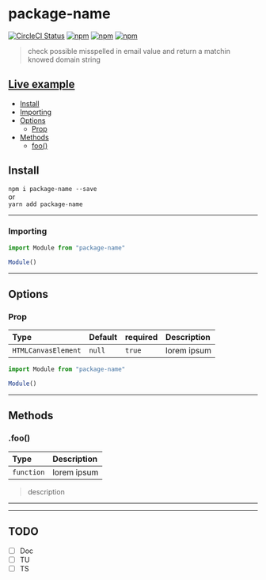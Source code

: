 # package-name

[![CircleCI Status](https://circleci.com/gh/Julien-Amblard/package-template.svg?style=shield&circle-token=:circle-token)](https://circleci.com/gh/Julien-Amblard/package-template)
[![npm](https://img.shields.io/npm/dt/package-template.svg?style=flat-square)](https://www.npmjs.com/package/package-template)
[![npm](https://img.shields.io/npm/v/package-template.svg?style=flat-square)](https://www.npmjs.com/package/package-template)
[![npm](https://img.shields.io/npm/l/package-template.svg?style=flat-square)](https://github.com/Julien-Amblard/package-template/blob/master/LICENSE)
  
> check possible misspelled in email value and return a matchin knowed domain string

## [Live example](https://codepen.io/Capse/pen/gObOKGo)

- [Install](#install)
- [Importing](#Importing)
- [Options](#options)
  - [Prop](#prop)
- [Methods](#methods)
  - [foo()](#foo)
  
## Install <a id="install"></a>

`npm i package-name --save`  
or  
`yarn add package-name`  

---

### Importing <a id="importing"></a>

```js
import Module from "package-name"

Module()
```

---

## Options <a id="options"></a>  

### Prop <a id="prop"></a>  

| Type | Default | required | Description |
|:----|:----|:----|:----|
| `HTMLCanvasElement` | `null` | `true` | lorem ipsum |

```js
import Module from "package-name"

Module()
```

---

## Methods <a id="methods"></a>  

### .foo() <a id="foo"></a>  

| Type | Description |
|:----|:----|
| `function` | lorem ipsum |
> description

---
---

## TODO  

- [ ] Doc
- [ ] TU
- [ ] TS
